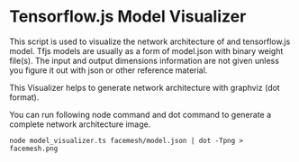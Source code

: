 # Tensorflow.js Model Visualizer

This script is used to visualize the network architecture of and tensorflow.js model. Tfjs models are usually as a form of model.json with binary weight file(s). The input and output dimensions information are not given unless you figure it out with json or other reference material. 

This Visualizer helps to generate network architecture with graphviz (dot format).

You can run following node command and dot command to generate a complete network architecture image.

```shell
node model_visualizer.ts facemesh/model.json | dot -Tpng > facemesh.png
```
